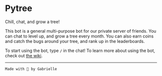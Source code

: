 # Pytree

Chill, chat, and grow a tree!

This bot is a general multi-purpose bot for our private server of friends. You can chat to level up, and grow a tree every month. You can also earn coins and catch the bugs around your tree, and rank up in the leaderboards.

To start using the bot, type `/` in the chat! To learn more about using the bot, check out [the wiki](https://github.com/writeblankspace/pytree/wiki).

---

`Made with 🤍 by Gabrielle`